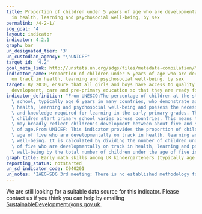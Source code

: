 ```yaml
---
title: Proportion of children under 5 years of age who are developmentally on track
  in health, learning and psychosocial well-being, by sex
permalink: /4-2-1/
sdg_goal: '4'
layout: indicator
indicator: 4.2.1
graph: bar
un_designated_tier: '3'
un_custodian_agency: "\nUNICEF"
target_id: '4.2'
goal_meta_link: http://unstats.un.org/sdgs/files/metadata-compilation/Metadata-Goal-4.pdf
indicator_name: Proportion of children under 5 years of age who are developmentally
  on track in health, learning and psychosocial well-being, by sex
target: By 2030, ensure that all girls and boys have access to quality early childhood
  development, care and pre-primary education so that they are ready for primary education
indicator_definition: "From UNESCO:The percentage of children at the start of primary\
  \ school, typically age 6 years in many countries, who demonstrate age-appropriate\
  \ health, learning and psychosocial well-being and possess the necessary competencies\
  \ and knowledge required for learning in the early primary grades. The age at which\
  \ children start primary school varies across countries. This means that the indicator\
  \ may broadly reflect children's development between about five and seven years\
  \ of age.From UNICEF: This indicator provides the proportion of children under the\
  \ age of five who are developmentally on track in health, learning and psychosocial\
  \ well-being. It is calculated by dividing the number of children under the age\
  \ of five who are developmentally on track in health, learning and psychosocial\
  \ well-being by the total number of children under the age of five in the population."
graph_title: Early math skills among UK kindergarteners (typically age 5)
reporting_status: notstarted
un_sd_indicator_code: C040201
un_notes: 'IAEG-SDG 3rd meeting: There is no established methodology for the indicator'
---
```


We are still looking for a suitable data source for this indicator. Please contact us if you think you can help by emailing <a href="mailto:SustainableDevelopment@ons.gov.uk">SustainableDevelopment@ons.gov.uk</a>.


